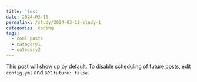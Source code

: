 ```yaml
---
title: 'test'
date: 2024-03-18
permalink: /study/2024-03-18-study-1
categories: coding
tags:
  - cool posts
  - category1
  - category2
---
```


This post will show up by default. To disable scheduling of future posts, edit `config.yml` and set `future: false`. 
